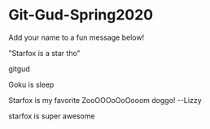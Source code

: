# Git-Gud-Spring2020
Add your name to a fun message below!

"Starfox is a star tho" 

gitgud

Goku is sleep

Starfox is my favorite ZooOOOoOoOooom doggo! --Lizzy

starfox is super awesome
